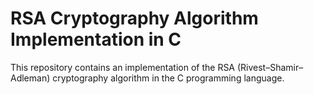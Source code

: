 # RSA Cryptography Algorithm Implementation in C
This repository contains an implementation of the RSA (Rivest–Shamir–Adleman) cryptography algorithm in the C programming language.
